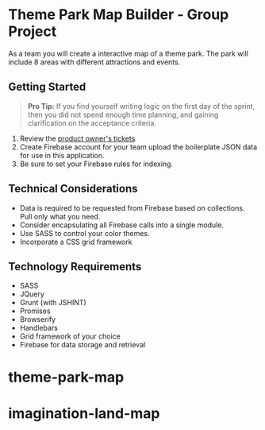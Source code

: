 # Theme Park Map Builder - Group Project

As a team you will create a interactive map of a theme park. The park will include 8 areas with different attractions and events.

## Getting Started

> **Pro Tip:** If you find yourself writing logic on the first day of the sprint, then you did not spend enough time planning, and gaining clarification on the acceptance criteria.

1. Review the [product owner's tickets](https://github.com/nashville-software-school/group-project-theme-park/issues)
1. Create Firebase account for your team upload the boilerplate JSON data for use in this application.
1. Be sure to set your Firebase rules for indexing.

## Technical Considerations
* Data is required to be requested from Firebase based on collections. Pull only what you need.
* Consider encapsulating all Firebase calls into a single module.
* Use SASS to control your color themes.
* Incorporate a CSS grid framework

## Technology Requirements
* SASS
* JQuery 
* Grunt (with JSHINT) 
* Promises
* Browserify
* Handlebars
* Grid framework of your choice
* Firebase for data storage and retrieval
# theme-park-map
# imagination-land-map
